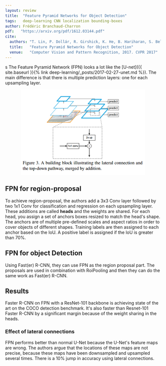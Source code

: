 ```yaml
---
layout: review
title:  "Feature Pyramid Networks for Object Detection"
tags:   deep-learning CNN localization bounding-boxes
author: Frédéric Branchaud-Charron
pdf:   "https://arxiv.org/pdf/1612.03144.pdf"
cite:
  authors: "T. Lin, P. Dollár, R. Girshick, K. He, B. Hariharan, S. Belongie"
  title:   "Feature Pyramid Networks for Object Detection"
  venue:   "Computer Vision and Pattern Recognition, 2017. CVPR 2017"
---
```

s
The Feature Pyramid Network (FPN) looks a lot like the [U-net]({{ site.baseurl }}{% link deep-learning/_posts/2017-02-27-unet.md %}). The main difference is that there is multiple prediction layers: one for each upsampling layer.
<div align="middle">
  <img src="/deep-learning/images/fpn/architecture.png" width="400">
</div>


## FPN for region-proposal
To achieve region-proposal, the authors add a 3x3 Conv layer followed by two 1x1 Conv for classification and regression on each upsampling layer. These additions are called **heads** and the weights are shared. For each head, you assign a set of anchors boxes resized to match the head's shape. The anchors are of multiple pre-defined scales and
aspect ratios in order to cover objects of different shapes. Training labels are then assigned to each anchor based on the IoU. A positive label is assigned if the IoU is greater than 70%.

## FPN for object Detection
Using Fast(er) R-CNN, they can use FPN as the region proposal part. The proposals are used in combination with RoiPooling and then they can do the same work as Fast(er) R-CNN.

## Results
Faster R-CNN on FPN with a ResNet-101 backbone is achieving state of the art on the COCO detection benchmark. It's also faster than Resnet-101 Faster R-CNN by a significant margin because of the weight sharing in the heads.

### Effect of lateral connections
FPN performs better than normal U-Net because the U-Net's feature maps are wrong.
The authors argue that the locations of these maps are not precise,
because these maps have been downsampled and upsampled
several times. There is a 10% jump in accuracy using lateral connections.
